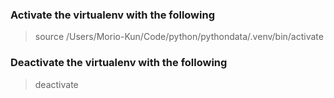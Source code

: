 ### Activate the virtualenv with the following
> source /Users/Morio-Kun/Code/python/pythondata/.venv/bin/activate

### Deactivate the virtualenv with the following
> deactivate 